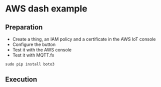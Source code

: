 # AWS dash example

## Preparation 
- Create a thing, an IAM policy and a certificate in the AWS IoT console
- Configure the button
- Test it with the AWS console
- Test it with MQTT.fx

```
sudo pip install boto3 
```

## Execution 



